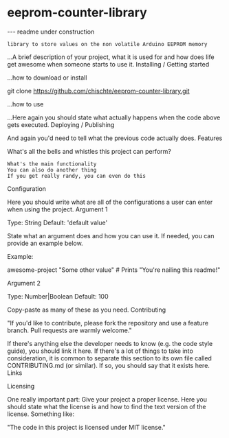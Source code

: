 # eeprom-counter-library 
--- readme under construction

    
    library to store values on the non volatile Arduino EEPROM memory

...A brief description of your project, what it is used for and how does life get awesome when someone starts to use it.
Installing / Getting started

...how to download or install

git clone https://github.com/chischte/eeprom-counter-library.git

...how to use

...Here again you should state what actually happens when the code above gets executed.
Deploying / Publishing

And again you'd need to tell what the previous code actually does.
Features

What's all the bells and whistles this project can perform?

    What's the main functionality
    You can also do another thing
    If you get really randy, you can even do this

Configuration

Here you should write what are all of the configurations a user can enter when using the project.
Argument 1

Type: String
Default: 'default value'

State what an argument does and how you can use it. If needed, you can provide an example below.

Example:

awesome-project "Some other value"  # Prints "You're nailing this readme!"

Argument 2

Type: Number|Boolean
Default: 100

Copy-paste as many of these as you need.
Contributing

"If you'd like to contribute, please fork the repository and use a feature branch. Pull requests are warmly welcome."

If there's anything else the developer needs to know (e.g. the code style guide), you should link it here. If there's a lot of things to take into consideration, it is common to separate this section to its own file called CONTRIBUTING.md (or similar). If so, you should say that it exists here.
Links



Licensing

One really important part: Give your project a proper license. Here you should state what the license is and how to find the text version of the license. Something like:

"The code in this project is licensed under MIT license."
